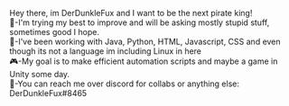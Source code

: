 Hey there, im DerDunkleFux and I want to be the next pirate king!  
💪-I'm trying my best to improve and will be asking mostly stupid stuff, sometimes good I hope.  
🐍-I've been working with Java, Python, HTML, Javascript, CSS and even though its not a language im including Linux in here  
🎮-My goal is to make efficient automation scripts and maybe a game in Unity some day.  
👾-You can reach me over discord for collabs or anything else:  
DerDunkleFux#8465

<!---
 DerDunkleFux/DerDunkleFux is a ✨ special ✨ repository because its `README.md` (this file) appears on your GitHub profile.
You can click the Preview link to take a look at your changes.
--->
